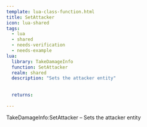 ```yaml
---
template: lua-class-function.html
title: SetAttacker
icon: lua-shared
tags:
  - lua
  - shared
  - needs-verification
  - needs-example
lua:
  library: TakeDamageInfo
  function: SetAttacker
  realm: shared
  description: "Sets the attacker entity"
  
  
  returns:
    
---
```


<div class="lua__search__keywords">
TakeDamageInfo:SetAttacker &#x2013; Sets the attacker entity
</div>
